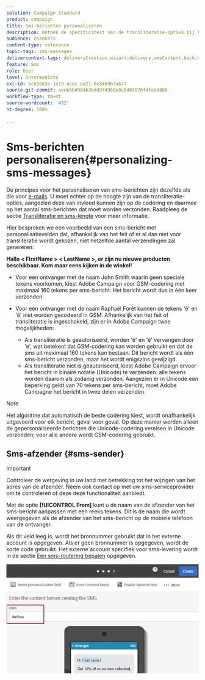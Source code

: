 ```yaml
---
solution: Campaign Standard
product: campaign
title: Sms-berichten personaliseren
description: Ontdek de specificiteit van de transliteratie-opties bij het personaliseren van sms-berichten.
audience: channels
content-type: reference
topic-tags: sms-messages
delivercontext-tags: deliveryCreation,wizard;delivery,smsContent,back;delivery,smsContent,back
feature: Sms
role: User
level: Intermediate
exl-id: 6c01662e-1e19-4cec-aa21-6e84b9b7a677
source-git-commit: aeeb6b4984b3bdd974960e8c6403876fdfedd886
workflow-type: tm+mt
source-wordcount: '432'
ht-degree: 100%

---
```


# Sms-berichten personaliseren{#personalizing-sms-messages}

De principes voor het personaliseren van sms-berichten zijn dezelfde als die voor [e-mails](../../designing/using/personalization.md#inserting-a-personalization-field). U moet echter op de hoogte zijn van de transliteratie-opties, aangezien deze van invloed kunnen zijn op de codering en daarmee op het aantal sms-berichten dat moet worden verzonden. Raadpleeg de sectie [Transliteratie en sms-lengte](../../administration/using/configuring-sms-channel.md#sms-encoding--length-and-transliteration) voor meer informatie.

Hier bespreken we een voorbeeld van een sms-bericht met personalisatievelden dat, afhankelijk van het feit of er al dan niet voor transliteratie wordt gekozen, niet hetzelfde aantal verzendingen zal genereren:

**Hallo &lt; FirstName > &lt; LastName >, er zijn nu nieuwe producten beschikbaar. Kom maar eens kijken in de winkel!**

* Voor een ontvanger met de naam John Smith waarin geen speciale tekens voorkomen, kiest Adobe Campaign voor GSM-codering met maximaal 160 tekens per sms-bericht. Het bericht wordt dus in één keer verzonden.
* Voor een ontvanger met de naam Raphaël Forêt kunnen de tekens &#39;ë&#39; en &#39;ê&#39; niet worden gecodeerd in GSM. Afhankelijk van het feit of transliteratie is ingeschakeld, zijn er in Adobe Campaign twee mogelijkheden:

   * Als transliteratie is geautoriseerd, worden &#39;ë&#39; en &#39;ê&#39; vervangen door &#39;e&#39;, wat betekent dat GSM-codering kan worden gebruikt en dat de sms uit maximaal 160 tekens kan bestaan. Dit bericht wordt als één sms-bericht verzonden, maar het wordt enigszins gewijzigd.
   * Als transliteratie niet is geautoriseerd, kiest Adobe Campaign ervoor het bericht in binaire notatie (Unicode) te verzenden: alle tekens worden daarom als zodanig verzonden. Aangezien er in Unicode een beperking geldt van 70 tekens per sms-bericht, moet Adobe Campagne het bericht in twee delen verzenden.

>[!NOTE]
>
>Het algoritme dat automatisch de beste codering kiest, wordt onafhankelijk uitgevoerd voor elk bericht, geval voor geval. Op deze manier worden alleen de gepersonaliseerde berichten die Unicode-codering vereisen in Unicode verzonden; voor alle andere wordt GSM-codering gebruikt.

## Sms-afzender {#sms-sender}

>[!IMPORTANT]
>
>Controleer de wetgeving in uw land met betrekking tot het wijzigen van het adres van de afzender. Neem ook contact op met uw sms-serviceprovider om te controleren of deze deze functionaliteit aanbiedt.

Met de optie **[!UICONTROL From]** kunt u de naam van de afzender van het sms-bericht aanpassen met een reeks tekens. Dit is de naam die wordt weergegeven als de afzender van het sms-bericht op de mobiele telefoon van de ontvanger.

Als dit veld leeg is, wordt het bronnummer gebruikt dat in het externe account is opgegeven. Als er geen bronnummer is opgegeven, wordt de korte code gebruikt. Het externe account specifiek voor sms-levering wordt in de sectie [Een sms-routering bepalen](../../administration/using/configuring-sms-channel.md#defining-an-sms-routing) opgegeven.

![](assets/sms_creation_8.png)




